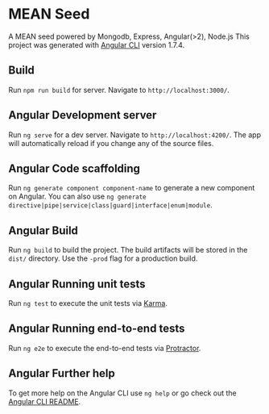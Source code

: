 # MEAN Seed

A MEAN seed powered by Mongodb, Express, Angular(>2), Node.js
This project was generated with [Angular CLI](https://github.com/angular/angular-cli) version 1.7.4.

## Build

Run `npm run build` for server. Navigate to `http://localhost:3000/`.

## Angular Development server

Run `ng serve` for a dev server. Navigate to `http://localhost:4200/`. The app will automatically reload if you change any of the source files.

## Angular Code scaffolding

Run `ng generate component component-name` to generate a new component on Angular. You can also use `ng generate directive|pipe|service|class|guard|interface|enum|module`.

## Angular Build

Run `ng build` to build the project. The build artifacts will be stored in the `dist/` directory. Use the `-prod` flag for a production build.

## Angular Running unit tests

Run `ng test` to execute the unit tests via [Karma](https://karma-runner.github.io).

## Angular Running end-to-end tests

Run `ng e2e` to execute the end-to-end tests via [Protractor](http://www.protractortest.org/).

## Angular Further help

To get more help on the Angular CLI use `ng help` or go check out the [Angular CLI README](https://github.com/angular/angular-cli/blob/master/README.md).

